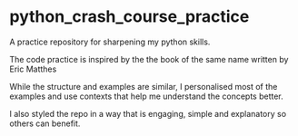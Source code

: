 # python_crash_course_practice
A practice repository for sharpening my python skills.

The code practice is inspired by the the book of the same name written by Eric
Matthes

While the structure and examples are similar, I personalised most of the examples
and use contexts that help me understand the concepts better.

I also styled the repo in a way that is engaging, simple and explanatory so others
can benefit.
